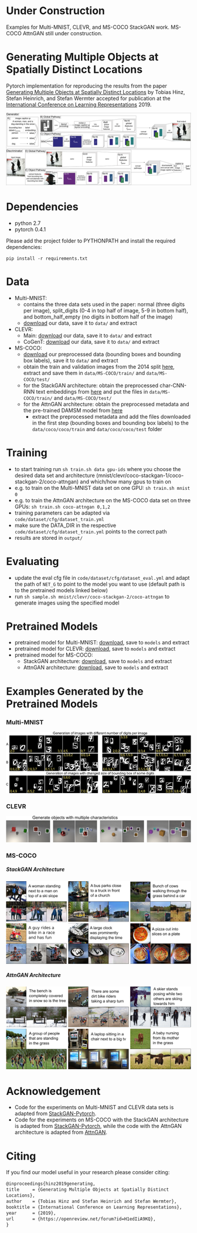 # Under Construction
Examples for Multi-MNIST, CLEVR, and MS-COCO StackGAN work.
MS-COCO AttnGAN still under construction.

# Generating Multiple Objects at Spatially Distinct Locations
Pytorch implementation for reproducing the results from the paper [Generating Multiple Objects at Spatially Distinct Locations](https://openreview.net/forum?id=H1edIiA9KQ) by Tobias Hinz, Stefan Heinrich, and Stefan Wermter accepted for publication at the [International Conference on Learning Representations](https://iclr.cc/) 2019.

![Model-Architecture](examples/model.png)

# Dependencies
- python 2.7
- pytorch 0.4.1

Please add the project folder to PYTHONPATH and install the required dependencies:

```
pip install -r requirements.txt
```

# Data
- Multi-MNIST:
    - contains the three data sets used in the paper: normal (three digits per image), split_digits (0-4 in top half of image, 5-9 in bottom half), and bottom_half_empty (no digits in bottom half of the image)
    - [download](https://www.inf.uni-hamburg.de/en/inst/ab/wtm/research/software/multiple-objects-gan/data-multi-mnist.zip) our data, save it to `data/` and extract
- CLEVR:
    - Main: [download](https://www.inf.uni-hamburg.de/en/inst/ab/wtm/research/software/multiple-objects-gan/data-clevr-main.zip) our data, save it to `data/` and extract
    - CoGenT: [download](https://www.inf.uni-hamburg.de/en/inst/ab/wtm/research/software/multiple-objects-gan/data-clevr-cogent.zip) our data, save it to `data/` and extract
- MS-COCO:
    - [download](https://www.inf.uni-hamburg.de/en/inst/ab/wtm/research/software/multiple-objects-gan/data-ms-coco.zip) our preprocessed data (bounding boxes and bounding box labels), save it to `data/` and extract
    - obtain the train and validation images from the 2014 split [here](http://cocodataset.org/#download), extract and save them in `data/MS-COCO/train/` and `data/MS-COCO/test/`
    - for the StackGAN architecture: obtain the preprocessed char-CNN-RNN text embeddings from [here](https://github.com/hanzhanggit/StackGAN-Pytorch) and put the files in `data/MS-COCO/train/` and `data/MS-COCO/test/`
    - for the AttnGAN architecture: obtain the preprocessed metadata and the pre-trained DAMSM model from [here](https://github.com/taoxugit/AttnGAN)
        - extract the preprocessed metadata and add the files downloaded in the first step (bounding boxes and bounding box labels) to the `data/coco/coco/train` and `data/coco/coco/test` folder 

# Training
- to start training run `sh train.sh data gpu-ids` where you choose the desired data set and architecture (mnist/clevr/coco-stackgan-1/coco-stackgan-2/coco-attngan) and which/how many gpus to train on
- e.g. to train on the Multi-MNIST data set on one GPU: `sh train.sh mnist 0`
- e.g. to train the AttnGAN architecture on the MS-COCO data set on three GPUs: `sh train.sh coco-attngan 0,1,2`
- training parameters can be adapted via `code/dataset/cfg/dataset_train.yml`
- make sure the DATA_DIR in the respective `code/dataset/cfg/dataset_train.yml` points to the correct path
- results are stored in `output/`

# Evaluating
- update the eval cfg file in `code/dataset/cfg/dataset_eval.yml` and adapt the path of `NET_G` to point to the model you want to use (default path is to the pretrained models linked below)
- run `sh sample.sh mnist/clevr/coco-stackgan-2/coco-attngan` to generate images using the specified model

# Pretrained Models
- pretrained model for Multi-MNIST: [download](https://www.inf.uni-hamburg.de/en/inst/ab/wtm/research/software/multiple-objects-gan/model-multi-mnist.zip), save to `models` and extract
- pretrained model for CLEVR: [download](https://www.inf.uni-hamburg.de/en/inst/ab/wtm/research/software/multiple-objects-gan/model-clevr.zip), save to `models` and extract
- pretrained model for MS-COCO:
    - StackGAN architecture: [download](https://www.inf.uni-hamburg.de/en/inst/ab/wtm/research/software/multiple-objects-gan/model-ms-coco-stackgan.zip), save to `models` and extract
    - AttnGAN architecture: [download](https://www.inf.uni-hamburg.de/en/inst/ab/wtm/research/software/multiple-objects-gan/model-ms-coco-attngan.zip), save to `models` and extract

# Examples Generated by the Pretrained Models
### Multi-MNIST
![Multi-Mnist Examples](examples/multi-mnist_example.png)

### CLEVR
![CLEVR Examples](examples/clevr_example.png)

### MS-COCO
##### StackGAN Architecture
![COCO-StackGAN Examples](examples/coco_stackgan_example.png)

##### AttnGAN Architecture
![COCO-AttnGAN Examples](examples/coco_attngan_example.png)

# Acknowledgement
- Code for the experiments on Multi-MNIST and CLEVR data sets is adapted from [StackGAN-Pytorch](https://github.com/hanzhanggit/StackGAN-Pytorch).
- Code for the experiments on MS-COCO with the StackGAN architecture is adapted from [StackGAN-Pytorch](https://github.com/hanzhanggit/StackGAN-Pytorch), while the code with the AttnGAN architecture is adapted from [AttnGAN](https://github.com/taoxugit/AttnGAN).

# Citing
If you find our model useful in your research please consider citing:

```
@inproceedings{hinz2019generating,
title     = {Generating Multiple Objects at Spatially Distinct Locations},
author    = {Tobias Hinz and Stefan Heinrich and Stefan Wermter},
booktitle = {International Conference on Learning Representations},
year      = {2019},
url       = {https://openreview.net/forum?id=H1edIiA9KQ},
}
```
